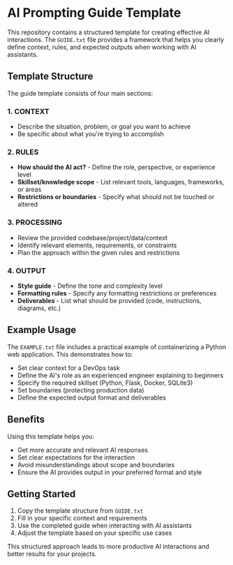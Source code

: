# AI Prompting Guide Template

This repository contains a structured template for creating effective AI interactions. The `GUIDE.txt` file provides a framework that helps you clearly define context, rules, and expected outputs when working with AI assistants.

## Template Structure

The guide template consists of four main sections:

### 1. CONTEXT
- Describe the situation, problem, or goal you want to achieve
- Be specific about what you're trying to accomplish

### 2. RULES
- **How should the AI act?** - Define the role, perspective, or experience level
- **Skillset/knowledge scope** - List relevant tools, languages, frameworks, or areas
- **Restrictions or boundaries** - Specify what should not be touched or altered

### 3. PROCESSING
- Review the provided codebase/project/data/context
- Identify relevant elements, requirements, or constraints
- Plan the approach within the given rules and restrictions

### 4. OUTPUT
- **Style guide** - Define the tone and complexity level
- **Formatting rules** - Specify any formatting restrictions or preferences
- **Deliverables** - List what should be provided (code, instructions, diagrams, etc.)

## Example Usage

The `EXAMPLE.txt` file includes a practical example of containerizing a Python web application. This demonstrates how to:

- Set clear context for a DevOps task
- Define the AI's role as an experienced engineer explaining to beginners
- Specify the required skillset (Python, Flask, Docker, SQLite3)
- Set boundaries (protecting production data)
- Define the expected output format and deliverables

## Benefits

Using this template helps you:
- Get more accurate and relevant AI responses
- Set clear expectations for the interaction
- Avoid misunderstandings about scope and boundaries
- Ensure the AI provides output in your preferred format and style

## Getting Started

1. Copy the template structure from `GUIDE.txt`
2. Fill in your specific context and requirements
3. Use the completed guide when interacting with AI assistants
4. Adjust the template based on your specific use cases

This structured approach leads to more productive AI interactions and better results for your projects.
